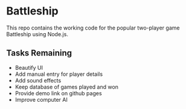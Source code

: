 # Battleship
This repo contains the working code for the popular two-player game Battleship using Node.js.

## Tasks Remaining
* Beautify UI
* Add manual entry for player details
* Add sound effects
* Keep database of games played and won
* Provide demo link on github pages
* Improve computer AI
